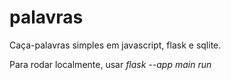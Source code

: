 # palavras
Caça-palavras simples em javascript, flask e sqlite.

Para rodar localmente, usar *flask --app main run*
